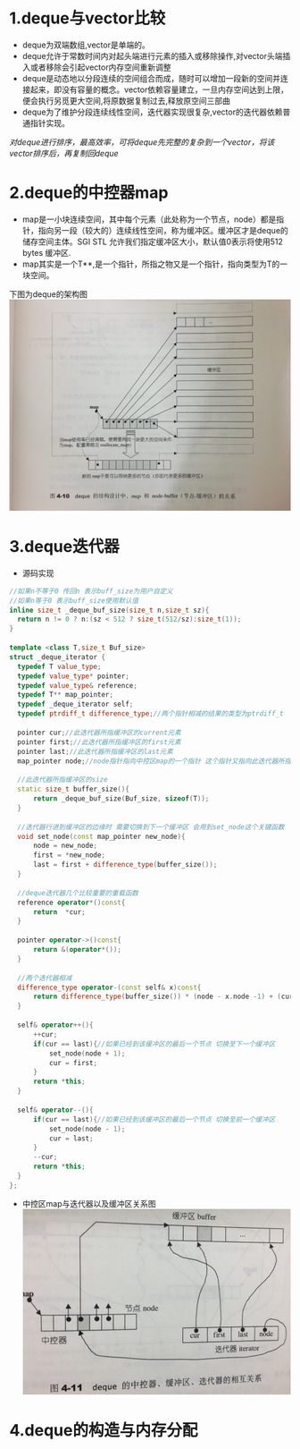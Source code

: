 # 1.deque与vector比较
  * deque为双端数组,vector是单端的。
  * deque允许于常数时间内对起头端进行元素的插入或移除操作,对vector头端插入或者移除会引起vector内存空间重新调整
  * deque是动态地以分段连续的空间组合而成，随时可以增加一段新的空间并连接起来，即没有容量的概念。vector依赖容量建立，一旦内存空间达到上限，便会执行另觅更大空间,将原数据复制过去,释放原空间三部曲
  * deque为了维护分段连续线性空间，迭代器实现很复杂,vector的迭代器依赖普通指针实现。
  
  *对deque进行排序，最高效率，可将deque先完整的复杂到一个vector，将该vector排序后，再复制回deque*

# 2.deque的中控器map
  * map是一小块连续空间，其中每个元素（此处称为一个节点，node）都是指针，指向另一段（较大的）连续线性空间，称为缓冲区。缓冲区才是deque的储存空间主体。SGI STL 允许我们指定缓冲区大小，默认值0表示将使用512 bytes 缓冲区.
  * map其实是一个T**,是一个指针，所指之物又是一个指针，指向类型为T的一块空间。
  
下图为deque的架构图
![Image of deque](https://github.com/KleinParadise/CppSTLStudyRecord/blob/master/deque.JPG)
  
# 3.deque迭代器
  * 源码实现
  ```cpp
  //如果n不等于0 传回n 表示buff_size为用户自定义
//如果n等于0 表示buff_size使用默认值
inline size_t _deque_buf_size(size_t n,size_t sz){
    return n != 0 ? n:(sz < 512 ? size_t(512/sz):size_t(1));
}

template <class T,size_t Buf_size>
struct _deque_iterator {
    typedef T value_type;
    typedef value_type* pointer;
    typedef value_type& reference;
    typedef T** map_pointer;
    typedef _deque_iterator self;
    typedef ptrdiff_t difference_type;//两个指针相减的结果的类型为ptrdiff_t
    
    pointer cur;//此迭代器所指缓冲区的current元素
    pointer first;//此迭代器所指缓冲区的first元素
    pointer last;//此迭代器所指缓冲区的last元素
    map_pointer node;//node指针指向中控区map的一个指针 这个指针又指向此迭代器所指缓冲区的第一个元素
    
    //此迭代器所指缓冲区的size
    static size_t buffer_size(){
        return _deque_buf_size(Buf_size, sizeof(T));
    }
    
    //迭代器行进到缓冲区的边缘时 需要切换到下一个缓冲区 会用到set_node这个关键函数
    void set_node(const map_pointer new_node){
        node = new_node;
        first = *new_node;
        last = first + difference_type(buffer_size());
    }
    
    //deque迭代器几个比较重要的重载函数
    reference operator*()const{
        return  *cur;
    }
    
    pointer operator->()const{
        return &(operator*());
    }
    
    //两个迭代器相减
    difference_type operator-(const self& x)const{
        return difference_type(buffer_size()) * (node - x.node -1) + (cur - first) + (x.last -x.cur);
    }
    
    self& operator++(){
        ++cur;
        if(cur == last){//如果已经到该缓冲区的最后一个节点 切换至下一个缓冲区
            set_node(node + 1);
            cur = first;
        }
        return *this;
    }
    
    self& operator--(){
        if(cur == last){//如果已经到该缓冲区的最后一个节点 切换至前一个缓冲区
            set_node(node - 1);
            cur = last;
        }
        --cur;
        return *this;
    }
};
  ```
  * 中控区map与迭代器以及缓冲区关系图
  ![Image of deque](https://github.com/KleinParadise/CppSTLStudyRecord/blob/master/deque_struct.png)
  





# 4.deque的构造与内存分配



